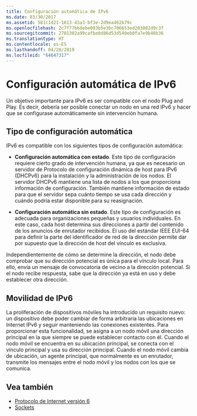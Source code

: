 ```yaml
---
title: Configuración automática de IPv6
ms.date: 03/30/2017
ms.assetid: 581c1d21-1013-43a3-bf3e-2d9ead62b79c
ms.openlocfilehash: 2c7f77bbdebe093b5e3bc706653ed203082d9c3f
ms.sourcegitcommit: 2701302a99cafbe0d86d53d540eb0fa7e9b46b36
ms.translationtype: HT
ms.contentlocale: es-ES
ms.lasthandoff: 04/28/2019
ms.locfileid: "64647317"
---
```

# <a name="ipv6-auto-configuration"></a>Configuración automática de IPv6
Un objetivo importante para IPv6 es ser compatible con el nodo Plug and Play. Es decir, debería ser posible conectar un nodo en una red IPv6 y hacer que se configurase automáticamente sin intervención humana.  
  
## <a name="type-of-auto-configuration"></a>Tipo de configuración automática  
 IPv6 es compatible con los siguientes tipos de configuración automática:  
  
- **Configuración automática con estado**. Este tipo de configuración requiere cierto grado de intervención humana, ya que es necesario un servidor de Protocolo de configuración dinámica de host para IPv6 (DHCPv6) para la instalación y la administración de los nodos. El servidor DHCPv6 mantiene una lista de nodos a los que proporciona información de configuración. También mantiene información de estado para que el servidor sepa cuánto tiempo se usa cada dirección y cuándo podría estar disponible para su reasignación.  
  
- **Configuración automática sin estado**. Este tipo de configuración es adecuada para organizaciones pequeñas y usuarios individuales. En este caso, cada host determina sus direcciones a partir del contenido de los anuncios de enrutador recibidos. El uso del estándar IEEE EUI-64 para definir la parte del identificador de red de la dirección permite dar por supuesto que la dirección de host del vínculo es exclusiva.  
  
 Independientemente de cómo se determine la dirección, el nodo debe comprobar que su dirección potencial es única para el vínculo local. Para ello, envía un mensaje de convocatoria de vecino a la dirección potencial. Si el nodo recibe respuesta, sabe que la dirección ya está en uso y debe establecer otra dirección.  
  
## <a name="ipv6-mobility"></a>Movilidad de IPv6  
 La proliferación de dispositivos móviles ha introducido un requisito nuevo: un dispositivo debe poder cambiar de forma arbitraria las ubicaciones en Internet IPv6 y seguir manteniendo las conexiones existentes. Para proporcionar esta funcionalidad, se asigna a un nodo móvil una dirección principal en la que siempre se puede establecer contacto con él. Cuando el nodo móvil se encuentra en su ubicación principal, se conecta con el vínculo principal y usa su dirección principal. Cuando el nodo móvil cambia de ubicación, un agente principal, que normalmente es un enrutador, transmite los mensajes entre el nodo móvil y los nodos con los que se comunica.  
  
## <a name="see-also"></a>Vea también

- [Protocolo de Internet versión 6](../../../docs/framework/network-programming/internet-protocol-version-6.md)
- [Sockets](../../../docs/framework/network-programming/sockets.md)
